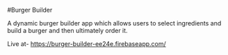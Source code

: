 #Burger Builder

A dynamic burger builder app which allows users to select ingredients and build a burger and then ultimately order it.

Live at- https://burger-builder-ee24e.firebaseapp.com/